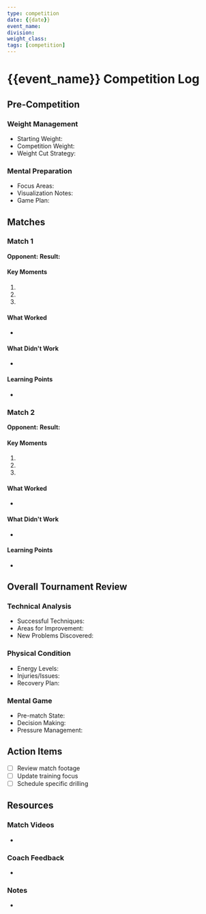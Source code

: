 ```yaml
---
type: competition
date: {{date}}
event_name: 
division: 
weight_class: 
tags: [competition]
---
```


# {{event_name}} Competition Log

## Pre-Competition
### Weight Management
- Starting Weight: 
- Competition Weight: 
- Weight Cut Strategy:

### Mental Preparation
- Focus Areas:
- Visualization Notes:
- Game Plan:

## Matches

### Match 1
**Opponent:**
**Result:**

#### Key Moments
1. 
2. 
3. 

#### What Worked
- 

#### What Didn't Work
- 

#### Learning Points
- 

### Match 2
**Opponent:**
**Result:**

#### Key Moments
1. 
2. 
3. 

#### What Worked
- 

#### What Didn't Work
- 

#### Learning Points
- 

## Overall Tournament Review

### Technical Analysis
- Successful Techniques:
- Areas for Improvement:
- New Problems Discovered:

### Physical Condition
- Energy Levels:
- Injuries/Issues:
- Recovery Plan:

### Mental Game
- Pre-match State:
- Decision Making:
- Pressure Management:

## Action Items
- [ ] Review match footage
- [ ] Update training focus
- [ ] Schedule specific drilling

## Resources
### Match Videos
- 

### Coach Feedback
- 

### Notes
- 